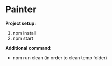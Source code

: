 # Painter

**Project setup:**

1. npm install
2. npm start

**Additional command:**
* npm run clean (in order to clean temp folder)